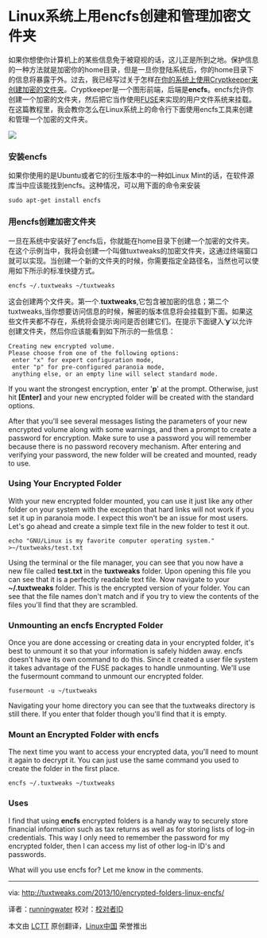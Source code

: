 Linux系统上用encfs创建和管理加密文件夹
================================================================================
如果你想使你计算机上的某些信息免于被窥视的话，这儿正是所到之地。保护信息的一种方法就是加密你的home目录，但是一旦你登陆系统后，你的home目录下的信息将暴露于外。过去，我已经写过关于怎样[在你的系统上使用Cryptkeeper来创建加密的文件夹][1]。Cryptkeeper是一个图形前端，后端是**encfs**。encfs允许你创建一个加密的文件夹，然后把它当作使用[FUSE][2]来实现的用户文件系统来挂载。在这篇教程里，我会教你怎么在Linux系统上的命令行下面使用encfs工具来创建和管理一个加密的文件夹。

![](http://tuxtweaks.com/wp-content/uploads/2013/10/encfs.png)

### 安装encfs ###

如果你使用的是Ubuntu或者它的衍生版本中的一种如Linux Mint的话，在软件源库当中应该能找到encfs。这种情况，可以用下面的命令来安装

    sudo apt-get install encfs

### 用encfs创建加密文件夹 ###

一旦在系统中安装好了encfs后，你就能在home目录下创建一个加密的文件夹。在这个示例当中，我将会创建一个叫做tuxtweaks的加密文件夹，这通过终端窗口就可以实现。当创建一个新的文件夹的时候，你需要指定全路径名，当然也可以使用如下所示的标准快捷方式。

    encfs ~/.tuxtweaks ~/tuxtweaks

这会创建两个文件夹。第一个.**tuxtweaks**,它包含被加密的信息；第二个tuxtweaks,当你想要访问信息的时候，解密的版本信息将会挂载到下面。如果这些文件夹都不存在，系统将会提示询问是否创建它们。在提示下面键入‘**y**’以允许创建文件夹，然后你应该能看到如下所示的一些信息：

    Creating new encrypted volume.
    Please choose from one of the following options:
     enter "x" for expert configuration mode,
     enter "p" for pre-configured paranoia mode,
     anything else, or an empty line will select standard mode.

If you want the strongest encryption, enter '**p**' at the prompt. Otherwise, just hit **[Enter]** and your new encrypted folder will be created with the standard options.

After that you'll see several messages listing the parameters of your new encrypted volume along with some warnings, and then a prompt to create a password for encryption. Make sure to use a password you will remember because there is no password recovery mechanism. After entering and verifying your password, the new folder will be created and mounted, ready to use.

### Using Your Encrypted Folder ###

With your new encrypted folder mounted, you can use it just like any other folder on your system with the exception that hard links will not work if you set it up in paranoia mode. I expect this won't be an issue for most users. Let's go ahead and create a simple text file in the new folder to test it out.

    echo "GNU/Linux is my favorite computer operating system." >~/tuxtweaks/test.txt

Using the terminal or the file manager, you can see that you now have a new file called **test.txt** in the **tuxtweaks** folder. Upon opening this file you can see that it is a perfectly readable text file. Now navigate to your **~/.tuxtweaks** folder. This is the encrypted version of your folder. You can see that the file names don't match and if you try to view the contents of the files you'll find that they are scrambled.

### Unmounting an encfs Encrypted Folder ###

Once you are done accessing or creating data in your encrypted folder, it's best to unmount it so that your information is safely hidden away. encfs doesn't have its own command to do this. Since it created a user file system it takes advantage of the FUSE packages to handle unmounting. We'll use the fusermount command to unmount our encrypted folder.

    fusermount -u ~/tuxtweaks

Navigating your home directory you can see that the tuxtweaks directory is still there. If you enter that folder though you'll find that it is empty.

### Mount an Encrypted Folder with encfs ###

The next time you want to access your encrypted data, you'll need to mount it again to decrypt it. You can just use the same command you used to create the folder in the first place.

    encfs ~/.tuxtweaks ~/tuxtweaks

### Uses ###

I find that using **encfs** encrypted folders is a handy way to securely store financial information such as tax returns as well as for storing lists of log-in credentials. This way I only need to remember the password for my encrypted folder, then I can access my list of other log-in ID's and passwords.

What will you use encfs for? Let me know in the comments.

--------------------------------------------------------------------------------

via: http://tuxtweaks.com/2013/10/encrypted-folders-linux-encfs/

译者：[runningwater](https://github.com/runningwater) 校对：[校对者ID](https://github.com/校对者ID)

本文由 [LCTT](https://github.com/LCTT/TranslateProject) 原创翻译，[Linux中国](http://linux.cn/) 荣誉推出

[1]:http://tuxtweaks.com/2009/03/create-an-encrypted-folder-in-ubuntu-with-cryptkeeper/
[2]:http://fuse.sourceforge.net/